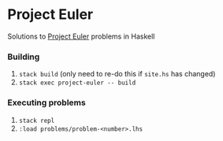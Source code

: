 # Project Euler

Solutions to [Project Euler](https://projecteuler.net/) problems in Haskell

### Building

1. `stack build` (only need to re-do this if `site.hs` has changed)
1. `stack exec project-euler -- build`

### Executing problems
1. `stack repl`
1. `:load problems/problem-<number>.lhs`
